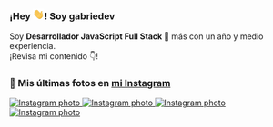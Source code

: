 <h3>¡Hey <img src="https://raw.githubusercontent.com/ABSphreak/ABSphreak/master/gifs/Hi.gif" width="20px" decondig="async">! Soy gabriedev</h3>

<p>Soy <strong>Desarrollador JavaScript Full Stack 🚀</strong> más con un año y medio experiencia.<br />¡Revisa mi contenido 👇!</p>

### 📸 Mis últimas fotos en [mi Instagram](https://instagram.com/gabrie.dev)


<a href='https://instagram.com/p/CtruQitPJU1' target='_blank'>
  <img width='20%' src='https://instagram.fkiv8-1.fna.fbcdn.net/v/t51.2885-15/354557634_595647665883083_2498794285121939883_n.jpg?stp=dst-jpg_e15_fr_s1080x1080&_nc_ht=instagram.fkiv8-1.fna.fbcdn.net&_nc_cat=111&_nc_ohc=WD-3fWjeLWEAX-JLJa8&edm=APU89FABAAAA&ccb=7-5&oh=00_AfBepalusLHISiv_Mr_8jj-KNEH0m8shcE6Sl5l4FI9YBA&oe=64A10763&_nc_sid=bc0c2c' alt='Instagram photo' />
</a>
<a href='https://instagram.com/p/CtrtZEhvfjK' target='_blank'>
  <img width='20%' src='https://instagram.fkiv8-1.fna.fbcdn.net/v/t51.2885-15/354566352_1280061536273536_3184760590463359796_n.jpg?stp=dst-jpg_e15&_nc_ht=instagram.fkiv8-1.fna.fbcdn.net&_nc_cat=104&_nc_ohc=dArtlBz7fR4AX_GiyVY&edm=APU89FABAAAA&ccb=7-5&oh=00_AfCHG27DeZRk__guJY2xD7S2TMjtWgCFJQPStOVt-T61BQ&oe=64A06C5C&_nc_sid=bc0c2c' alt='Instagram photo' />
</a>
<a href='https://instagram.com/p/CtDUXiGIwfW' target='_blank'>
  <img width='20%' src='https://instagram.fkiv8-1.fna.fbcdn.net/v/t51.2885-15/350888316_2281662725376540_4082540287140756007_n.jpg?stp=dst-jpg_e15&_nc_ht=instagram.fkiv8-1.fna.fbcdn.net&_nc_cat=100&_nc_ohc=YsMNo_h5YdYAX9elcLH&edm=APU89FABAAAA&ccb=7-5&oh=00_AfAI5iBbIHGEpB929AxqkXNUSs_i7fav3PyLUOX6BjXs8w&oe=64A12C98&_nc_sid=bc0c2c' alt='Instagram photo' />
</a>
<a href='https://instagram.com/p/CoTfm_INWyt' target='_blank'>
  <img width='20%' src='https://instagram.fkiv8-1.fna.fbcdn.net/v/t51.2885-15/321050480_935030397667260_4356312353538439528_n.jpg?stp=dst-jpg_e15&_nc_ht=instagram.fkiv8-1.fna.fbcdn.net&_nc_cat=100&_nc_ohc=S7vqQY7mmMUAX81xfQH&edm=APU89FABAAAA&ccb=7-5&oh=00_AfDWfxB6NZzfc6MlRkjlrkP3MIMBndPE8ckY0ztUf2xxSw&oe=64A0EED7&_nc_sid=bc0c2c' alt='Instagram photo' />
</a>
